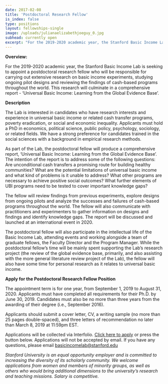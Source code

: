 ```yaml
---
date: 2017-02-08
title: 'Postdoctoral Research Fellow'
is_index: false
type: positions
layout: fellowships-single
image: /uploads/julianaelizabethjoeguy_0.jpg
subhead: currently open
excerpt: "For the 2019-2020 academic year, the Stanford Basic Income Lab is seeking to appoint a postdoctoral research fellow who will be responsible for carrying out extensive research on basic income experiments, studying ongoing pilot designs and reviewing the findings of cash-based programs throughout the world. This research will culminate in a comprehensive report - ‘Universal Basic Income: Learning from the Global Evidence Base’."
---
```

**Overview:**

For the 2019-2020 academic year, the Stanford Basic Income Lab is seeking to appoint a postdoctoral research fellow who will be responsible for carrying out extensive research on basic income experiments, studying ongoing pilot designs and reviewing the findings of cash-based programs throughout the world. This research will culminate in a comprehensive report - ‘Universal Basic Income: Learning from the Global Evidence Base’.

**Description**

The Lab is interested in candidates who have research interests and experience in universal basic income or related cash transfer programs, poverty eradication, or social and economic inequality. Applicants must hold a PhD in economics, political science, public policy, psychology, sociology, or related fields. We have a strong preference for candidates trained in the social sciences with a background in empirical research methods.

As part of the Lab, the postdoctoral fellow will produce a comprehensive report, ‘Universal Basic Income: Learning from the Global Evidence Base’. The intention of the report is to address some of the following questions: Are unconditional cash transfers a promising route for building healthy communities? What are the potential limitations of universal basic income and what kind of problems is it unable to address? What other programs are necessary to achieve positive social outcomes? What further elements of UBI programs need to be tested to cover important knowledge gaps?

The fellow will review findings from previous experiments, explore designs from ongoing pilots and analyze the successes and failures of cash-based programs throughout the world. The fellow will also communicate with practitioners and experimenters to gather information on designs and findings and identify knowledge gaps. The report will be discussed and launched at an international event in 2020.

The postdoctoral fellow will also participate in the intellectual life of the Basic Income Lab, attending events and working alongside a team of graduate fellows, the Faculty Director and the Program Manager. While the postdoctoral fellow’s time will be mainly spent supporting the Lab’s research project (the review of the global evidence base, primarily, and also assisting with the more general literature review project of the Lab), the fellow will also have some time for personal research as it relates to universal basic income.

**Apply for the Postdoctoral Research Fellow Position**

The appointment term is for one year, from September 1, 2019 to August 31, 2020. Applicants must have completed all requirements for their Ph.D. by June 30, 2019. Candidates must also be no more than three years from the awarding of their degree (i.e., September 2016).

Applicants should submit a cover letter, CV, a writing sample (no more than 25 pages double-spaced), and three letters of recommendation no later than March 8, 2019 at 11:59pm EST.

Applications will be collected via Interfolio. <a href="https://apply.interfolio.com/59961" target="_blank">Click here to apply</a> or press the button below. Applications will not be accepted by email. If you have any questions, please email <a href="mailto:basicincomelab@stanford.edu">basicincomelab@stanford.edu</a>

_Stanford University is an equal opportunity employer and is committed to increasing the diversity of its scholarly community. We welcome applications from women and members of minority groups, as well as others who would bring additional dimensions to the university’s research and teaching missions. Salary is competitive._


